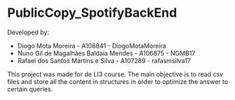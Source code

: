 # PublicCopy_SpotifyBackEnd

Developed by:
* Diogo Mota Moreira - A106841 - DiogoMotaMoreira
* Nuno Gil de Magalhães Baldaia Mendes - A106875 - NGMB17
* Rafael dos Santos Martins e Silva - A107289 - rafasmsilva17

This project was made for de LI3 course. The main objective is to read csv files and store all the content in structures in order to optimize the answer to certain queries.
